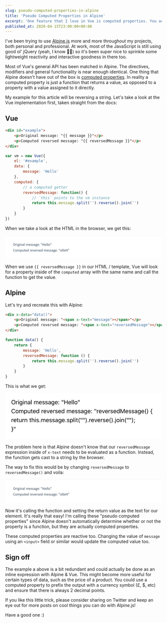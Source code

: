 ```yaml
---
slug: pseudo-computed-properties-in-alpine
title: 'Pseudo Computed Properties in Alpine'
excerpt: 'One feature that I love in Vue is computed properties. You access them in the same way as normal data properties, but you can dynamically generate the value. Let''s take a look at how we can do this in Alpine.'
published_at: 2020-04-15T23:00:00+00:00
---
```

I've been trying to use [Alpine.js](https://github.com/alpinejs/alpine) more and more throughout my projects, both personal and professional. At work, most of the JavaScript is still using good ol' jQuery (yeah, I know 🤦‍♂️) so it's been super nice to sprinkle some lightweight reactivity and interactive goodness in there too.

Most of Vue's general API has been matched in Alpine. The directives, modifiers and general functionality is near enough identical. One thing that Alpine doesn't have out of the box is [computed properties](https://vuejs.org/v2/guide/computed.html). In reality a computed property is just a function that returns a value, as opposed to a property with a value assigned to it directly.

My example for this article will be reversing a string. Let's take a look at the Vue implementation first, taken straight from the docs:

## Vue

```html
<div id="example">
    <p>Original message: "{{ message }}"</p>
    <p>Computed reversed message: "{{ reversedMessage }}"</p>
</div>
```

```javascript
var vm = new Vue({
    el: '#example',
    data: {
        message: 'Hello'
    },
    computed: {
        // a computed getter
        reversedMessage: function() {
            // `this` points to the vm instance
            return this.message.split('').reverse().join('')
        }
    }
})
```

When we take a look at the HTML in the browser, we get this:

![Vue Computed Properties Example](https://raw.githubusercontent.com/ryangjchandler/ryangjchandler.co.uk/jigsaw/source/assets/images/vue-computed-properties.png)

When we use `{{ reversedMessage }}` in our HTML / template, Vue will look for a property inside of the `computed` array with the same name and call the function to get the value.

## Alpine

Let's try and recreate this with Alpine:

```html
<div x-data="data()">
    <p>Original message: "<span x-text="message"></span>"</p>
    <p>Computed reversed message: "<span x-text="reversedMessage"></span>"</p>
</div>
```

```javascript
function data() {
    return {
        message: 'Hello',
        reversedMessage: function () {
            return this.message.split('').reverse().join('')
        }
    }
}
```

This is what we get:

![Alpine Computed Properties Attempt](https://raw.githubusercontent.com/ryangjchandler/ryangjchandler.co.uk/jigsaw/source/assets/images/alpine-computed-properties-1.png)

The problem here is that Alpine doesn't know that our `reversedMessage` expression inside of `x-text` needs to be evaluated as a function. Instead, the function gets cast to a string by the browser.

The way to fix this would be by changing `reversedMessage` to `reversedMessage()` and voila:

![Alpine Computed Properties Working](https://raw.githubusercontent.com/ryangjchandler/ryangjchandler.co.uk/jigsaw/source/assets/images/alpine-computed-properties-2.png)

Now it's calling the function and setting the return value as the text for our element. It's really that easy! I'm calling these "pseudo computed properties" since Alpine doesn't automatically determine whether or not the property is a function, but they are actually computed properties.

These computed properties are reactive too. Changing the value of `message` using an `<input>` field or similar would update the computed value too.

## Sign off

The example a above is a bit redundant and could actually be done as an inline expression with Alpine & Vue. This might become more useful for certain types of data, such as the price of a product. You could use a computed property to prefix the output with a currency symbol (£, $, etc) and ensure that there is always 2 decimal points.

If you like this little trick, please consider sharing on Twitter and keep an eye out for more posts on cool things you can do with Alpine.js!

Have a good one :)